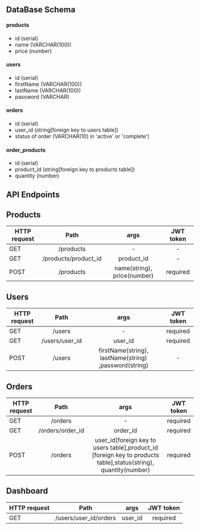 ## DataBase Schema
#### products
- id (serial)
- name (VARCHAR(100))
- price (number)

#### users
- id (serial)
- firstName (VARCHAR(100))
- lastName (VARCHAR(100))
- password (VARCHAR)

#### orders
- id (serial)
- user_id (string[foreign key to users table])
- status of order (VARCHAR(10) in 'active' or 'complete')

#### order_products
- id (serial)
- product_id (string[foreign key to products table])
- quantity (number)

## API Endpoints

## Products

| HTTP request  |     Path      |     args      |   JWT token   |
| ------------- |:-------------:|:-------------:|:-------------:|
|    GET        | /products     | -|-|
|    GET        | /products/product_id    | product_id |-|
|    POST       | /products     | name(string), price(number)|required  |


## Users

| HTTP request  |     Path      |     args      |   JWT token   |
| ------------- |:-------------:|:-------------:|:-------------:|
|    GET        | /users     | -|  required  |
|    GET        | /users/user_id    | user_id |  required  |
|    POST       | /users     | firstName(string), lastName(string) ,password(string) |  -  |

## Orders

| HTTP request  |     Path      |     args      |   JWT token   |
| ------------- |:-------------:|:-------------:|:-------------:|
|    GET        | /orders     | - |  required  |
|    GET        | /orders/order_id    | order_id|  required  |
|    POST       | /orders     | user_id[foreign key to users table],product_id [foreign key to products table],status(string), quantity(number) |   required  |

## Dashboard

| HTTP request  |     Path      |     args      |   JWT token   |
| ------------- |:-------------:|:-------------:|:-------------:|
|    GET        | /users/user_id/orders    | user_id|  required  |